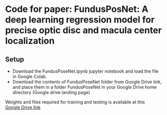 
# Code for paper: FundusPosNet: A deep learning regression model for precise optic disc and macula center localization

## Setup
- Download the FundusPoseNet.ipynb jupyter notebook and load the file in Google Colab.
- Download the contents of FundusPoseNet folder from Google Drive link, and place them in a folder FundusPoseNet in your Google Drive home directory (Google drive landing page)

Weights and files required for training and testing is available at this  
<a href="https://drive.google.com/drive/folders/1fIx-hx2YTj8gB1RWVbGRnocoyhQ6kEql?usp=sharing">Google Drive link</a>
